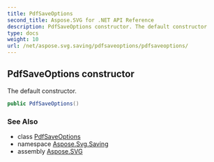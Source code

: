```yaml
---
title: PdfSaveOptions
second_title: Aspose.SVG for .NET API Reference
description: PdfSaveOptions constructor. The default constructor
type: docs
weight: 10
url: /net/aspose.svg.saving/pdfsaveoptions/pdfsaveoptions/
---
```

## PdfSaveOptions constructor

The default constructor.

```csharp
public PdfSaveOptions()
```

### See Also

* class [PdfSaveOptions](../)
* namespace [Aspose.Svg.Saving](../../pdfsaveoptions/)
* assembly [Aspose.SVG](../../../)
